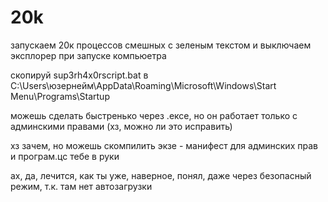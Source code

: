 # 20k

запускаем 20к процессов смешных с зеленым текстом и выключаем эксплорер при запуске компьюетра

скопируй sup3rh4x0rscript.bat в C:\Users\юзернейм\AppData\Roaming\Microsoft\Windows\Start Menu\Programs\Startup

можешь сделать быстренько через .ексе, но он работает только с админскими правами (хз, можно ли это исправить)

хз зачем, но можешь скомпилить экзе - манифест для админских прав и програм.цс тебе в руки

ах, да, лечится, как ты уже, наверное, понял, даже через безопасный режим, т.к. там нет автозагрузки
